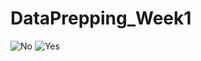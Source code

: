 # DataPrepping_Week1

![No](https://github.com/LauroCRibeiro/DataPrepping_Week1/assets/32388750/484576a0-13f1-4240-b3e2-c6cd00a14efd)
![Yes](https://github.com/LauroCRibeiro/DataPrepping_Week1/assets/32388750/5b6716c1-2408-4932-9d1b-daf4b73c3e73)
